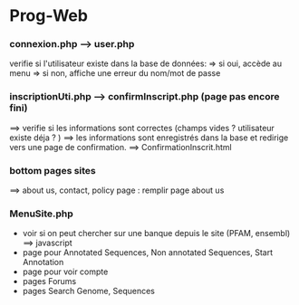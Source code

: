 # Prog-Web

### connexion.php --> user.php 

verifie si l'utilisateur existe dans la base de données:
=> si oui, accède au menu
=> si non, affiche une erreur du nom/mot de passe

### inscriptionUti.php --> confirmInscript.php (page pas encore fini)

==> verifie si les informations sont correctes (champs vides ? utilisateur existe déja ? )
==> les informations sont enregistrés dans la base et redirige vers une page de confirmation. ==> ConfirmationInscrit.html 

### bottom pages sites 

==> about us, contact, policy page : remplir page about us 

### MenuSite.php

- voir si on peut chercher sur une banque depuis le site (PFAM, ensembl) ==> javascript 
- page pour Annotated Sequences, Non annotated Sequences, Start Annotation
- page pour voir compte 
- pages Forums
- pages Search Genome, Sequences



